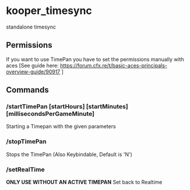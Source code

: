 # kooper_timesync
standalone timesync

## Permissions
If you want to use TimePan you have to set the permissions manually with aces [See guide here: https://forum.cfx.re/t/basic-aces-principals-overview-guide/90917 ]

## Commands

### /startTimePan [startHours] [startMinutes] [millisecondsPerGameMinute]
Starting a Timepan with the given parameters

### /stopTimePan 
Stops the TimePan (Also Keybindable, Default is 'N')

### /setRealTime
**ONLY USE WITHOUT AN ACTIVE TIMEPAN**
Set back to Realtime 
